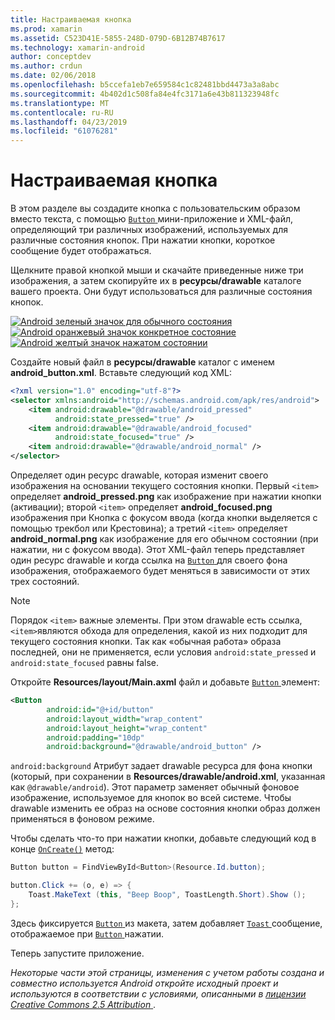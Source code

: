 ```yaml
---
title: Настраиваемая кнопка
ms.prod: xamarin
ms.assetid: C523D41E-5855-248D-079D-6B12B74B7617
ms.technology: xamarin-android
author: conceptdev
ms.author: crdun
ms.date: 02/06/2018
ms.openlocfilehash: b5ccefa1eb7e659584c1c82481bbd4473a3a8abc
ms.sourcegitcommit: 4b402d1c508fa84e4fc3171a6e43b811323948fc
ms.translationtype: MT
ms.contentlocale: ru-RU
ms.lasthandoff: 04/23/2019
ms.locfileid: "61076281"
---
```

# <a name="custom-button"></a>Настраиваемая кнопка

В этом разделе вы создадите кнопка с пользовательским образом вместо текста, с помощью [ `Button` ](https://developer.xamarin.com/api/type/Android.Widget.Button/) мини-приложение и XML-файл, определяющий три различных изображений, используемых для различные состояния кнопок. При нажатии кнопки, короткое сообщение будет отображаться.

Щелкните правой кнопкой мыши и скачайте приведенные ниже три изображения, а затем скопируйте их в **ресурсы/drawable** каталоге вашего проекта. Они будут использоваться для различные состояния кнопок.

 [![Android зеленый значок для обычного состояния](custom-button-images/android-normal.png)](custom-button-images/android-normal.png#lightbox) [ ![Android оранжевый значок конкретное состояние](custom-button-images/android-focused.png)](custom-button-images/android-focused.png#lightbox) [ ![Android желтый значок нажатом состоянии](custom-button-images/android-pressed.png)](custom-button-images/android-pressed.png#lightbox)

Создайте новый файл в **ресурсы/drawable** каталог с именем **android_button.xml**. Вставьте следующий код XML:

```xml
<?xml version="1.0" encoding="utf-8"?>
<selector xmlns:android="http://schemas.android.com/apk/res/android">
    <item android:drawable="@drawable/android_pressed"
          android:state_pressed="true" />
    <item android:drawable="@drawable/android_focused"
          android:state_focused="true" />
    <item android:drawable="@drawable/android_normal" />
</selector>
```

Определяет один ресурс drawable, которая изменит своего изображения на основании текущего состояния кнопки. Первый `<item>` определяет **android_pressed.png** как изображение при нажатии кнопки (активации); второй `<item>` определяет **android_focused.png** изображения при Кнопка с фокусом ввода (когда кнопки выделяется с помощью трекбол или Крестовина); а третий `<item>` определяет **android_normal.png** как изображение для его обычном состоянии (при нажатии, ни с фокусом ввода). Этот XML-файл теперь представляет один ресурс drawable и когда ссылка на [ `Button` ](https://developer.xamarin.com/api/type/Android.Widget.Button/) для своего фона изображения, отображаемого будет меняться в зависимости от этих трех состояний.


> [!NOTE]
> Порядок `<item>` важные элементы. При этом drawable есть ссылка, `<item>`являются обхода для определения, какой из них подходит для текущего состояния кнопки.
> Так как «обычная работа» образа последней, они не применяется, если условия `android:state_pressed` и `android:state_focused` равны false.

Откройте **Resources/layout/Main.axml** файл и добавьте [ `Button` ](https://developer.xamarin.com/api/type/Android.Widget.Button/) элемент:

```xml
<Button
        android:id="@+id/button"
        android:layout_width="wrap_content"
        android:layout_height="wrap_content"
        android:padding="10dp"
        android:background="@drawable/android_button" />
```

`android:background` Атрибут задает drawable ресурса для фона кнопки (который, при сохранении в **Resources/drawable/android.xml**, указанная как `@drawable/android`). Этот параметр заменяет обычный фоновое изображение, используемое для кнопок во всей системе. Чтобы drawable изменить ее образ на основе состояния кнопки образ должен применяться в фоновом режиме.

Чтобы сделать что-то при нажатии кнопки, добавьте следующий код в конце [`OnCreate()`](https://developer.xamarin.com/api/member/Android.App.Activity.OnCreate/p/Android.OS.Bundle/Android.OS.PersistableBundle/)
метод:

```csharp
Button button = FindViewById<Button>(Resource.Id.button);

button.Click += (o, e) => {
    Toast.MakeText (this, "Beep Boop", ToastLength.Short).Show ();
};
```

Здесь фиксируется [ `Button` ](https://developer.xamarin.com/api/type/Android.Widget.Button/) из макета, затем добавляет [ `Toast` ](https://developer.xamarin.com/api/type/Android.Widget.Toast/) сообщение, отображаемое при [ `Button` ](https://developer.xamarin.com/api/type/Android.Widget.Button/) нажатии.

Теперь запустите приложение.


*Некоторые части этой страницы, изменения с учетом работы создана и совместно используется Android откройте исходный проект и используются в соответствии с условиями, описанными в*
[*лицензии Creative Commons 2.5 Attribution* ](http://creativecommons.org/licenses/by/2.5/).
